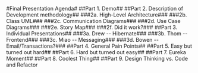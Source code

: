 #Final Presentation Agenda#
##Part 1. Demo##
##Part 2. Description of Development methodology##
###2a. High-Level Architecture###
###2b. Class UML###
###2c. Communication Diagrams###
###2d. Use Case Diagrams###
###2e. Story Map###
###2f. Did it work?###
##Part 3. Individual Presentations##
###3a. Drew -- Hibernate###
###3b. Thom -- Frontend###
###3c. Miao -- Messaging###
###3d. Bowen -- Email/Transactions?###
##Part 4. General Pain Points##
##Part 5. Easy but turned out hard##
##Part 6. Hard but turned out easy##
##Part 7. Eureka Moment##
##Part 8. Coolest Thing##
##Part 9. Design Thinking vs. Code and Refactor

